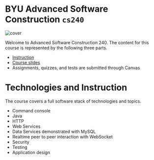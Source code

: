 # BYU **Advanced Software Construction** `cs240`

![cover](https://github.com/softwareconstruction240/.github/blob/main/profile/softwareconstructioncover.jpg?raw=true)

Welcome to Advanced Software Construction 240. The content for this course is represented by the following three parts.

- [Instruction](https://github.com/softwareconstruction240/instruction/blob/main/topics.md#readme)
- [Course slides](https://github.com/softwareconstruction240/instruction/blob/main/slides/slides.md#readme)
- Assignments, quizzes, and tests are submitted through Canvas

# Technologies and Instruction

The course covers a full software stack of technologies and topics.

- Command console
- Java
- HTTP
- Web Services
- Data Services demonstrated with MySQL
- Realtime peer to peer interaction with WebSocket
- Security
- Testing
- Application design
